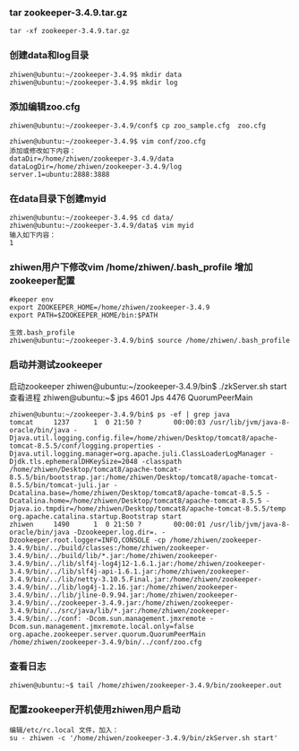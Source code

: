 ### tar zookeeper-3.4.9.tar.gz
    tar -xf zookeeper-3.4.9.tar.gz 
### 创建data和log目录
    zhiwen@ubuntu:~/zookeeper-3.4.9$ mkdir data
    zhiwen@ubuntu:~/zookeeper-3.4.9$ mkdir log

### 添加编辑zoo.cfg
	zhiwen@ubuntu:~/zookeeper-3.4.9/conf$ cp zoo_sample.cfg  zoo.cfg

	zhiwen@ubuntu:~/zookeeper-3.4.9$ vim conf/zoo.cfg 
	添加或修改如下内容：
	dataDir=/home/zhiwen/zookeeper-3.4.9/data
	dataLogDir=/home/zhiwen/zookeeper-3.4.9/log
	server.1=ubuntu:2888:3888

### 在data目录下创建myid
	zhiwen@ubuntu:~/zookeeper-3.4.9$ cd data/
	zhiwen@ubuntu:~/zookeeper-3.4.9/data$ vim myid
	输入如下内容：
	1

### zhiwen用户下修改vim /home/zhiwen/.bash_profile 增加zookeeper配置
	#keeper env
	export ZOOKEEPER_HOME=/home/zhiwen/zookeeper-3.4.9
	export PATH=$ZOOKEEPER_HOME/bin:$PATH

	生效.bash_profile
	zhiwen@ubuntu:~/zookeeper-3.4.9/bin$ source /home/zhiwen/.bash_profile


### 启动并测试zookeeper
启动zookeeper
	zhiwen@ubuntu:~/zookeeper-3.4.9/bin$ ./zkServer.sh start
查看进程
	zhiwen@ubuntu:~$ jps
	4601 Jps
	4476 QuorumPeerMain

	zhiwen@ubuntu:~/zookeeper-3.4.9/bin$ ps -ef | grep java
	tomcat     1237      1  0 21:50 ?        00:00:03 /usr/lib/jvm/java-8-oracle/bin/java -Djava.util.logging.config.file=/home/zhiwen/Desktop/tomcat8/apache-tomcat-8.5.5/conf/logging.properties -Djava.util.logging.manager=org.apache.juli.ClassLoaderLogManager -Djdk.tls.ephemeralDHKeySize=2048 -classpath /home/zhiwen/Desktop/tomcat8/apache-tomcat-8.5.5/bin/bootstrap.jar:/home/zhiwen/Desktop/tomcat8/apache-tomcat-8.5.5/bin/tomcat-juli.jar -Dcatalina.base=/home/zhiwen/Desktop/tomcat8/apache-tomcat-8.5.5 -Dcatalina.home=/home/zhiwen/Desktop/tomcat8/apache-tomcat-8.5.5 -Djava.io.tmpdir=/home/zhiwen/Desktop/tomcat8/apache-tomcat-8.5.5/temp org.apache.catalina.startup.Bootstrap start
	zhiwen     1490      1  0 21:50 ?        00:00:01 /usr/lib/jvm/java-8-oracle/bin/java -Dzookeeper.log.dir=. -Dzookeeper.root.logger=INFO,CONSOLE -cp /home/zhiwen/zookeeper-3.4.9/bin/../build/classes:/home/zhiwen/zookeeper-3.4.9/bin/../build/lib/*.jar:/home/zhiwen/zookeeper-3.4.9/bin/../lib/slf4j-log4j12-1.6.1.jar:/home/zhiwen/zookeeper-3.4.9/bin/../lib/slf4j-api-1.6.1.jar:/home/zhiwen/zookeeper-3.4.9/bin/../lib/netty-3.10.5.Final.jar:/home/zhiwen/zookeeper-3.4.9/bin/../lib/log4j-1.2.16.jar:/home/zhiwen/zookeeper-3.4.9/bin/../lib/jline-0.9.94.jar:/home/zhiwen/zookeeper-3.4.9/bin/../zookeeper-3.4.9.jar:/home/zhiwen/zookeeper-3.4.9/bin/../src/java/lib/*.jar:/home/zhiwen/zookeeper-3.4.9/bin/../conf: -Dcom.sun.management.jmxremote -Dcom.sun.management.jmxremote.local.only=false org.apache.zookeeper.server.quorum.QuorumPeerMain /home/zhiwen/zookeeper-3.4.9/bin/../conf/zoo.cfg


### 查看日志
	zhiwen@ubuntu:~$ tail /home/zhiwen/zookeeper-3.4.9/bin/zookeeper.out 

### 配置zookeeper开机使用zhiwen用户启动
	编辑/etc/rc.local 文件，加入：
	su - zhiwen -c '/home/zhiwen/zookeeper-3.4.9/bin/zkServer.sh start'
